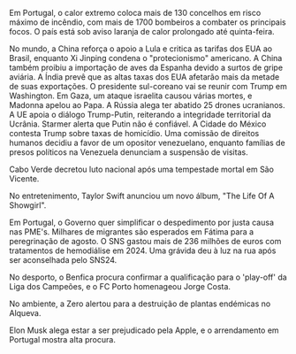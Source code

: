 Em Portugal, o calor extremo coloca mais de 130 concelhos em risco máximo de incêndio, com mais de 1700 bombeiros a combater os principais focos. O país está sob aviso laranja de calor prolongado até quinta-feira.

No mundo, a China reforça o apoio a Lula e critica as tarifas dos EUA ao Brasil, enquanto Xi Jinping condena o "protecionismo" americano. A China também proibiu a importação de aves da Espanha devido a surtos de gripe aviária. A Índia prevê que as altas taxas dos EUA afetarão mais da metade de suas exportações. O presidente sul-coreano vai se reunir com Trump em Washington. Em Gaza, um ataque israelita causou várias mortes, e Madonna apelou ao Papa. A Rússia alega ter abatido 25 drones ucranianos. A UE apoia o diálogo Trump-Putin, reiterando a integridade territorial da Ucrânia. Starmer alerta que Putin não é confiável. A Cidade do México contesta Trump sobre taxas de homicídio. Uma comissão de direitos humanos decidiu a favor de um opositor venezuelano, enquanto famílias de presos políticos na Venezuela denunciam a suspensão de visitas.

Cabo Verde decretou luto nacional após uma tempestade mortal em São Vicente.

No entretenimento, Taylor Swift anunciou um novo álbum, "The Life Of A Showgirl".

Em Portugal, o Governo quer simplificar o despedimento por justa causa nas PME's. Milhares de migrantes são esperados em Fátima para a peregrinação de agosto. O SNS gastou mais de 236 milhões de euros com tratamentos de hemodiálise em 2024. Uma grávida deu à luz na rua após ser aconselhada pelo SNS24.

No desporto, o Benfica procura confirmar a qualificação para o 'play-off' da Liga dos Campeões, e o FC Porto homenageou Jorge Costa.

No ambiente, a Zero alertou para a destruição de plantas endémicas no Alqueva.

Elon Musk alega estar a ser prejudicado pela Apple, e o arrendamento em Portugal mostra alta procura.